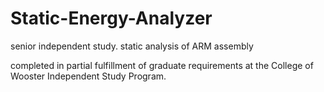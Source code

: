 # Static-Energy-Analyzer
senior independent study. static analysis of ARM assembly

completed in partial fulfillment of graduate requirements at the College of Wooster Independent Study Program.
